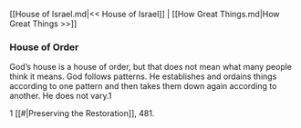 [[House of Israel.md|<< House of Israel]]  |  [[How Great Things.md|How Great Things >>]]

### House of Order
God’s house is a house of order, but that does not mean what many people think it means. God follows patterns. He establishes and ordains things according to one pattern and then takes them down again according to another. He does not vary.1



1
[[#|Preserving the Restoration]], 481.